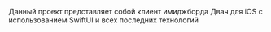 Данный проект представляет собой клиент имиджборда Двач для iOS с использованием SwiftUI и всех последних технологий
